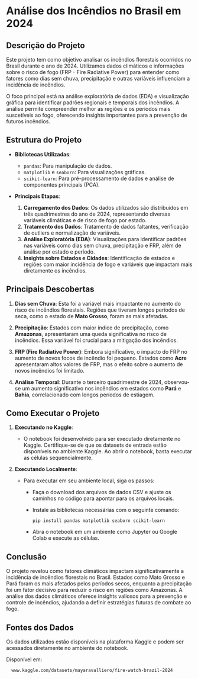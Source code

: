# Análise dos Incêndios no Brasil em 2024

## Descrição do Projeto

Este projeto tem como objetivo analisar os incêndios florestais ocorridos no Brasil durante o ano de 2024. Utilizamos dados climáticos e informações sobre o risco de fogo (FRP - Fire Radiative Power) para entender como fatores como dias sem chuva, precipitação e outras variáveis influenciam a incidência de incêndios.

O foco principal está na análise exploratória de dados (EDA) e visualização gráfica para identificar padrões regionais e temporais dos incêndios. A análise permite compreender melhor as regiões e os períodos mais suscetíveis ao fogo, oferecendo insights importantes para a prevenção de futuros incêndios.

## Estrutura do Projeto

- **Bibliotecas Utilizadas**:
    - `pandas`: Para manipulação de dados.
    - `matplotlib` e `seaborn`: Para visualizações gráficas.
    - `scikit-learn`: Para pré-processamento de dados e análise de componentes principais (PCA).
  
- **Principais Etapas**:
    1. **Carregamento dos Dados**: Os dados utilizados são distribuídos em três quadrimestres do ano de 2024, representando diversas variáveis climáticas e de risco de fogo por estado.
    2. **Tratamento dos Dados**: Tratamento de dados faltantes, verificação de outliers e normalização de variáveis.
    3. **Análise Exploratória (EDA)**: Visualizações para identificar padrões nas variáveis como dias sem chuva, precipitação e FRP, além de análise por estado e período.
    4. **Insights sobre Estados e Cidades**: Identificação de estados e regiões com maior incidência de fogo e variáveis que impactam mais diretamente os incêndios.

## Principais Descobertas

1. **Dias sem Chuva**: Esta foi a variável mais impactante no aumento do risco de incêndios florestais. Regiões que tiveram longos períodos de seca, como o estado de **Mato Grosso**, foram as mais afetadas.
   
2. **Precipitação**: Estados com maior índice de precipitação, como **Amazonas**, apresentaram uma queda significativa no risco de incêndios. Essa variável foi crucial para a mitigação dos incêndios.

3. **FRP (Fire Radiative Power)**: Embora significativo, o impacto do FRP no aumento de novos focos de incêndio foi pequeno. Estados como **Acre** apresentaram altos valores de FRP, mas o efeito sobre o aumento de novos incêndios foi limitado.

4. **Análise Temporal**: Durante o terceiro quadrimestre de 2024, observou-se um aumento significativo nos incêndios em estados como **Pará** e **Bahia**, correlacionado com longos períodos de estiagem.

## Como Executar o Projeto

1. **Executando no Kaggle**: 
    - O notebook foi desenvolvido para ser executado diretamente no Kaggle. Certifique-se de que os datasets de entrada estão disponíveis no ambiente Kaggle. Ao abrir o notebook, basta executar as células sequencialmente.

2. **Executando Localmente**:
    - Para executar em seu ambiente local, siga os passos:
      - Faça o download dos arquivos de dados CSV e ajuste os caminhos no código para apontar para os arquivos locais.
      - Instale as bibliotecas necessárias com o seguinte comando:
  
            pip install pandas matplotlib seaborn scikit-learn
        
      - Abra o notebook em um ambiente como Jupyter ou Google Colab e execute as células.

## Conclusão

O projeto revelou como fatores climáticos impactam significativamente a incidência de incêndios florestais no Brasil. Estados como Mato Grosso e Pará foram os mais afetados pelos períodos secos, enquanto a precipitação foi um fator decisivo para reduzir o risco em regiões como Amazonas. A análise dos dados climáticos oferece insights valiosos para a prevenção e controle de incêndios, ajudando a definir estratégias futuras de combate ao fogo.

## Fontes dos Dados

Os dados utilizados estão disponíveis na plataforma Kaggle e podem ser acessados diretamente no ambiente do notebook.

Disponível em:

      www.kaggle.com/datasets/mayaravalliero/fire-watch-brazil-2024

